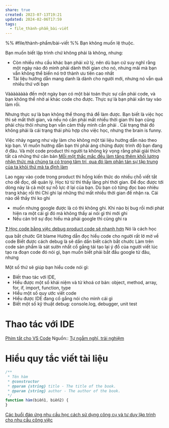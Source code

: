 ```yaml
---
share: true
created: 2023-07-13T19:21
updated: 2024-02-06T17:59
tags:
  - file_thành-phẩm_bài-viết
---
```


%%
#file/thành-phẩm/bài-viết 
%%
Bạn không muốn lệ thuộc.

Bạn muốn biết lập trình chứ không phải là không, nhưng:
- Còn nhiều nhu cầu khác bạn phải xử lý, nên dù bạn cứ suy nghĩ rằng một ngày nào đó mình phải dành thời gian cho nó, nhưng mãi mà bạn vẫn không thể biến nó trở thành ưu tiên cao nhất
- Tài liệu hướng dẫn mang danh là dành cho người mới, nhưng nó vẫn quá nhiều thứ với bạn

Vàààààààà đến một ngày bạn có một bài toán thực sự cần phải code, và bạn không thể nhờ ai khác code cho được. Thực sự là bạn phải xắn tay vào làm rồi.

Nhưng thực sự là bạn không thể thong thả để làm được. Bạn biết là việc học thì sẽ mất thời gian, và nếu nó cần phải mất nhiều thời gian thì bạn cũng phải chịu thôi nhưng bạn vẫn cảm thấy mình cần phải . Cái trạng thái đó không phải là cái trạng thái phù hợp cho việc học, nhưng the brain is funny.

Việc nhảy ngang như vậy làm cho không một tài liệu hướng dẫn nào theo kịp bạn. Vì muốn hướng dẫn bạn thì phải áng chừng được trình độ bạn đang ở đâu. Và một code product thì người ta không kỳ vọng rằng phải giải thích tất cả những thứ căn bản
[Mỗi một thắc mắc đều làm tăng thêm khối lượng nhận thức mà chúng ta có trong tâm trí, qua đó làm phân tán sự tập trung của ta khỏi thứ mà ta định làm](../../../../%E2%9A%A1Hi%E1%BB%83u%20bi%E1%BA%BFt%20s%C3%A2u/Ngh%C4%A9%20v%E1%BB%81%20vi%E1%BB%87c%20ngh%C4%A9/G%C3%A1nh%20n%E1%BA%B7ng%20nh%E1%BA%ADn%20th%E1%BB%A9c,%20thi%E1%BA%BFt%20k%E1%BA%BF/M%E1%BB%97i%20m%E1%BB%99t%20th%E1%BA%AFc%20m%E1%BA%AFc%20%C4%91%E1%BB%81u%20l%C3%A0m%20t%C4%83ng%20th%C3%AAm%20kh%E1%BB%91i%20l%C6%B0%E1%BB%A3ng%20nh%E1%BA%ADn%20th%E1%BB%A9c%20m%C3%A0%20ch%C3%BAng%20ta%20c%C3%B3%20trong%20t%C3%A2m%20tr%C3%AD,%20qua%20%C4%91%C3%B3%20l%C3%A0m%20ph%C3%A2n%20t%C3%A1n%20s%E1%BB%B1%20t%E1%BA%ADp%20trung%20c%E1%BB%A7a%20ta%20kh%E1%BB%8Fi%20th%E1%BB%A9%20m%C3%A0%20ta%20%C4%91%E1%BB%8Bnh%20l%C3%A0m.md)

Lao ngay vào code trong product thì hổng kiến thức do nhiều chỗ viết tắt cho dễ đọc, dễ quản lý. Học từ từ thì thấy lãng phí thời gian.
Để đọc được tới dòng này là cả một sự nỗ lực ở lại của bạn. Dù bạn có từng đọc bao nhiêu trang khác rồi thì 
Chỉ ghi lại những thứ mất nhiều thời gian để nhận ra. Cái nào dễ thấy thì ko ghi 
- muốn nhưng google được là có thì không ghi. Khi nào bị bug rồi mới phát hiện ra một cái gì đó mà không thấy ai nói gì thì mới ghi
- Nếu cản trở sự đọc hiểu mà phải google thì cũng ghi ra 



[❓ Học code bằng việc debug product code sẽ nhanh hơn](../../../../%E2%9A%A1Hi%E1%BB%83u%20bi%E1%BA%BFt%20s%C3%A2u/C%C3%B4ng%20ngh%E1%BB%87%20th%C3%B4ng%20tin/K%E1%BB%B9%20thu%E1%BA%ADt%20ph%E1%BA%A7n%20m%E1%BB%81m/%E2%9D%93%20H%E1%BB%8Dc%20code%20b%E1%BA%B1ng%20vi%E1%BB%87c%20debug%20product%20code%20s%E1%BA%BD%20nhanh%20h%C6%A1n.md)
Nó là cách học qua bắt chước
Git blame
Hướng dẫn đọc hiểu code cho người rất lờ mờ về code
Biết được cách debug là sẽ dần dần biết cách bắt chước
Làm trên code sản phẩm là sát sườn nhất
cố gắng tái tạo lại ý đồ của người viết lúc tạo ra đoạn code đó
nói gì, bạn muốn biết phải bắt đầu google từ đâu, nhưng 

Một số thứ sẽ giúp bạn hiểu code nói gì:
- Biết thao tác với IDE,
- Hiểu được một số khái niệm và từ khoá cơ bản: object, method, array, for, if, import, function, type
- Hiểu một số quy ước viết code
- Hiểu được IDE đang cố gắng nói cho mình cái gì
- Biết một số kỹ thuật debug: console.log, debugger, unit test
# Thao tác với IDE
[Phím tắt cho VS Code](Ph%C3%ADm%20t%E1%BA%AFt%20cho%20VS%20Code.md)
Nguồn:: [Tự ngẫm nghĩ, trải nghiệm](../../../../%E2%9A%A1Hi%E1%BB%83u%20bi%E1%BA%BFt%20s%C3%A2u/%CE%9E%20Ngu%E1%BB%93n/T%E1%BB%B1%20ng%E1%BA%ABm%20ngh%C4%A9,%20tr%E1%BA%A3i%20nghi%E1%BB%87m.md)

# Hiểu quy tắc viết tài liệu
```js
/**
 * Tên hàm
 * @constructor
 * @param {string} title - The title of the book.
 * @param {string} author - The author of the book.
 */
function hàm(biến1, biến2) {
}
```

[Các buổi đáp ứng nhu cầu học cách sử dụng công cụ và tư duy lập trình cho nhu cầu công việc](../C%C3%A1c%20bu%E1%BB%95i%20%C4%91%C3%A1p%20%E1%BB%A9ng%20nhu%20c%E1%BA%A7u%20h%E1%BB%8Dc%20c%C3%A1ch%20s%E1%BB%AD%20d%E1%BB%A5ng%20c%C3%B4ng%20c%E1%BB%A5%20v%C3%A0%20t%C6%B0%20duy%20l%E1%BA%ADp%20tr%C3%ACnh%20cho%20nhu%20c%E1%BA%A7u%20c%C3%B4ng%20vi%E1%BB%87c.md)


